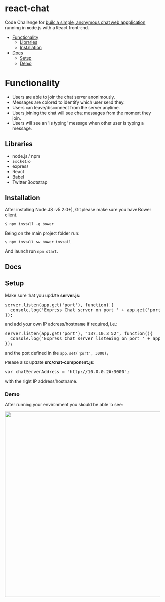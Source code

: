 # react-chat

Code Challenge for [build a simple, anonymous chat web appplication](./Code_Challenge.pdf) running in node.js with a React front-end.

- [Functionality](#functionality)
  - [Libraries](#libraries)
  - [Installation](#installation)
- [Docs](#docs)
  - [Setup](#setup)
  - [Demo](#demo)


# Functionality
  - Users are able to join the chat server anonimously.
  - Messages are colored to identify which user send they.
  - Users can leave/disconnect from the server anytime.
  - Users joining the chat will see chat messages from the moment they join.
  - Users will see an 'is typing' message when other user is typing a message.


## Libraries

  - node.js / npm
  - socket.io
  - express
  - React
  - Babel
  - Twitter Bootstrap


## Installation

After installing Node.JS (v5.2.0+), Git please make sure you have Bower client.

<code>$ npm install -g bower</code>

Being on the main project folder run:

<code>$ npm install && bower install</code>

And launch run <code>npm start</code>.


## Docs

## Setup

Make sure that you update <strong>server.js</strong>:
<pre>server.listen(app.get('port'), function(){
  console.log('Express Chat server on port ' + app.get('port'));
});</pre>
and add your own IP address/hostname if required, i.e.:
<pre>server.listen(app.get('port'), "137.10.3.52", function(){
  console.log('Express Chat server listening on port ' + app.get('port'));
});</pre>
and the port defined in the <code>app.set('port', 3000);</code>

Please also update <strong>src/chat-component.js</strong>:
<pre>var chatServerAddress = "http://10.0.0.20:3000";</pre>
with the right IP address/hostname.


### Demo

After running your environment you should be able to see:

<img src="https://www.dropbox.com/s/zqsqrmnahslecry/screen.png?dl=1" width="600" />






